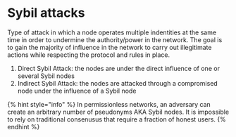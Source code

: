 # Sybil attacks

Type of attack in which a node operates multiple indentities at the same time in order to undermine the authority/power in the network. The goal is to gain the majority of influence in the network to carry out illegitimate actions while respecting the protocol and rules in place.

1. Direct Sybil Attack: the nodes are under the direct influence of one or several Sybil nodes
2. Indirect Sybil Attack: the nodes are attacked through a compromised node under the influence of a Sybil node

{% hint style="info" %}
In permissionless networks, an adversary can create an arbitrary number of pseudonyms AKA Sybil nodes. It is impossible to rely on traditional consenusus that require  a fraction of honest users.
{% endhint %}
